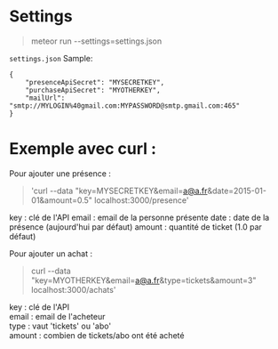 # Settings

> meteor run --settings=settings.json

`settings.json` Sample:

```
{
    "presenceApiSecret": "MYSECRETKEY",
    "purchaseApiSecret": "MYOTHERKEY",
    "mailUrl": "smtp://MYLOGIN%40gmail.com:MYPASSWORD@smtp.gmail.com:465"
}
```

# Exemple avec curl :

Pour ajouter une présence :
> 'curl --data "key=MYSECRETKEY&email=a@a.fr&date=2015-01-01&amount=0.5" localhost:3000/presence'

key    : clé de l'API
email  : email de la personne présente
date   : date de la présence (aujourd'hui par défaut)
amount : quantité de ticket (1.0 par défaut)


Pour ajouter un achat :
> curl --data "key=MYOTHERKEY&email=a@a.fr&type=tickets&amount=3" localhost:3000/achats'

key    : clé de l'API  
email  : email de l'acheteur  
type   : vaut 'tickets' ou 'abo'  
amount : combien de tickets/abo ont été acheté  
